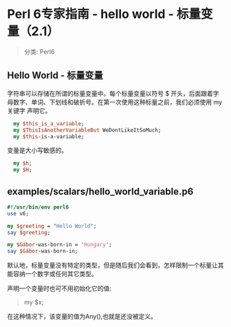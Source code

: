 # Perl 6专家指南 - hello world - 标量变量（2.1）
> 分类: Perl6


## Hello World - 标量变量
字符串可以存储在所谓的标量变量中。每个标量变量以符号 $ 开头，后面跟着字母数字、单词、下划线和破折号。在第一次使用这种标量之前，我们必须使用 my 关键字 声明它。

```perl
  my $this_is_a_variable;
  my $ThisIsAnotherVariableBut WeDontLikeItSoMuch;
  my $this-is-a-variable;
```
变量是大小写敏感的。
```perl
  my $h;
  my $H;
```
## examples/scalars/hello_world_variable.p6
```perl
#!/usr/bin/env perl6
use v6;

my $greeting = "Hello World";
say $greeting;

my $Gábor-was-born-in = 'Hungary';
say $Gábor-was-born-in;
```
默认地，标量变量没有特定的类型，但是随后我们会看到，怎样限制一个标量让其能容纳一个数字或任何其它类型。

声明一个变量时也可不用初始化它的值:
> my $x;

在这种情况下，该变量的值为Any(),也就是还没被定义。